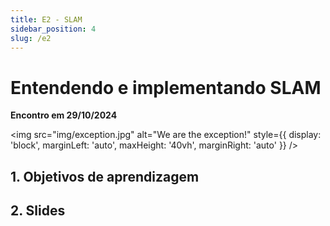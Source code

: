```yaml
---
title: E2 - SLAM
sidebar_position: 4
slug: /e2
---
```


# Entendendo e implementando SLAM

**Encontro em 29/10/2024**

<img 
  src="img/exception.jpg"
  alt="We are the exception!"
  style={{ 
    display: 'block',
    marginLeft: 'auto',
    maxHeight: '40vh',
    marginRight: 'auto'
  }} 
/>
<br/>

## 1. Objetivos de aprendizagem

## 2. Slides
